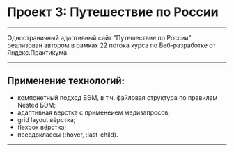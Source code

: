 # Проект 3: Путешествие по России

------ 

Одностраничный адаптивный сайт "Путешествие по России" реализован автором в рамках 22 потока курса по Веб-разработке от Яндекс.Практикума.

------ 

## Применение технологий:

* компонетный подход БЭМ, в т.ч. файловая структура по правилам Nested БЭМ;
* адаптивная верстка с применеием медизапросов;
* grid layout вёрстка;
* flexbox вёрстка;
* псевдоклассы (:hover, :last-child).

------ 
